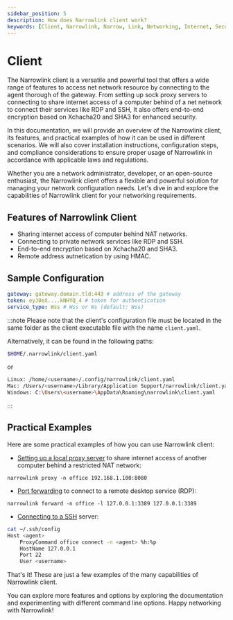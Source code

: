 ```yaml
---
sidebar_position: 5
description: How does Narrowlink client work?
keywords: [Client, Narrowlink, Narrow, Link, Networking, Internet, Security, Privacy, Open Source, Self-hosted, Tutorial, How-to, Guide, Nat, Firewall, Proxy, Reverse Proxy, Tunnel]
---
```


# Client

The Narrowlink client is a versatile and powerful tool that offers a wide range of features to access net network resource by connecting to the agent thorough of the gateway. From setting up sock proxy servers to connecting to share internet access of a computer behind of a net network to connect their services like RDP and SSH, It also offers end-to-end encryption based on Xchacha20 and SHA3 for enhanced security.

In this documentation, we will provide an overview of the Narrowlink client, its features, and practical examples of how it can be used in different scenarios. We will also cover installation instructions, configuration steps, and compliance considerations to ensure proper usage of Narrowlink in accordance with applicable laws and regulations.

Whether you are a network administrator, developer, or an open-source enthusiast, the Narrowlink client offers a flexible and powerful solution for managing your network configuration needs. Let's dive in and explore the capabilities of Narrowlink client for your networking requirements.

## Features of Narrowlink Client

- Sharing internet access of computer behind NAT networks.
- Connecting to private network services like RDP and SSH.
- End-to-end encryption based on Xchacha20 and SHA3.
- Remote address autnetication by using HMAC.

## Sample Configuration

```yaml
gateway: gateway.domain.tld:443 # address of the gateway
token: eyJ0eX....kNHYQ_4 # token for authentication
service_type: Wss # Wss or Ws (default: Wss)
```

:::note
Please note that the client's configuration file must be located in the same folder as the client executable file with the name `client.yaml`.

Alternatively, it can be found in the following paths:

```bash
$HOME/.narrowlink/client.yaml
```

or

```bash
Linux: /home/<username>/.config/narrowlink/client.yaml
Mac: /Users/<username>/Library/Application Support/narrowlink/client.yaml
Windows: C:\Users\<username>\AppData\Roaming\narrowlink\client.yaml
```

:::

## Practical Examples

Here are some practical examples of how you can use Narrowlink client:

- [Setting up a local proxy server](/docs/tutorial-extras/share-network-access/) to share internet access of another computer behind a restricted NAT network:

`narrowlink proxy -n office 192.168.1.100:8080`

- [Port forwarding](/docs/tutorial-extras/port-forwarding/) to connect to a remote desktop service (RDP):

`narrowlink forward -n office -l 127.0.0.1:3389 127.0.0.1:3389`

- [Connecting to a SSH](/docs/tutorial-extras/ssh-integration/) server:

```bash
cat ~/.ssh/config
Host <agent>
    ProxyCommand office connect -n <agent> %h:%p
    HostName 127.0.0.1
    Port 22
    User <username>
```

That's it! These are just a few examples of the many capabilities of Narrowlink client.

You can explore more features and options by exploring the documentation and experimenting with different command line options.
Happy networking with Narrowlink!
